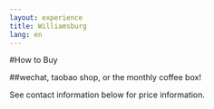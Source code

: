 ```yaml
---
layout: experience
title: Williamsburg
lang: en
---
```


#How to Buy

##wechat, taobao shop, or the monthly coffee box!

See contact information below for price information.

